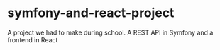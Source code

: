 # symfony-and-react-project
A project we had to make during school. A REST API in Symfony and a frontend in React
